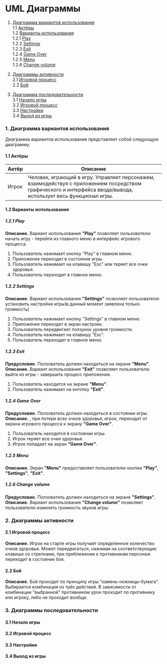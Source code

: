 # UML Диаграммы
1. [Диаграмма вариантов использования](#1)<br>
1.1 [Актёры](#1.1)<br>
1.2 [Варианты использования](#1.2)<br>
1.2.1 [Play](#1.2.1)<br>
1.2.2 [Settings](#1.2.2)<br>
1.2.3 [Exit](#1.2.3)<br>
1.2.4 [Game Over](#1.2.4)<br>
1.2.5 [Menu](#1.2.5)<br>
1.2.6 [Change volume](#1.2.6)<br>

2. [Диаграммы активности](#2)<br>
2.1 [Игровой процесс](#2.1)<br>
2.2 [Бой](#2.2)<br>

3. [Диаграмма последовательности](#3)  
3.1 [Начало игры](#3.1)<br>
3.2 [Игровой процесс](#3.2)<br>
3.3 [Настройки](#3.3)<br>
3.4 [Выход из игры](#3.4)<br>

<a name="1"/>

### 1. Диаграмма вариантов использования 
Диаграмма вариантов использования представляет собой следующую диаграмму:

<a name="1.1"/>

#### 1.1 Актёры
Актёр | Описание
--- | ---
Игрок|Человек, играющий в игру. Управляет персонажем, взаимодействуя с приложением посредством графического и интерфейса ввода/вывода, использует весь функционал игры.

<a name="1.2"/>

#### 1.2 Варианты использования

<a name="1.2.1"/>

##### 1.2.1 Play
**Описание.** Вариант использования **"Play"** позволяет пользователю начать игру - перейти из главного меню в интерфейс игрового процесса.

1. Пользователь нажимает кнопку "Play" в главном меню.
2. Приложение переходит в состояние игры.
3. Пользователь нажимает на клавишу "Esc" или теряет все очки здоровья.
4. Пользователь переходит в главное меню.

<a name="1.2.2"/>

##### 1.2.2 Settings
**Описание.** Вариант использования **"Settings"** позволяет пользователю установить настройки игры(в данный момент заявлена только громкость)

1. Пользователь нажимает кнопку "Settings" в главном меню.
2. Приложение переходит в экран настроек.
3. Пользователь передвигает ползунок уровня громкости.
4. Пользователь нажимает на клавишу "Esc".
5. Пользователь переходит в главное меню.

<a name="1.2.3"/>

##### 1.2.3 Exit
**Предусловие.** Ползователь должен находиться на экране **"Menu"**.
**Описание.** Вариант использования **"Exit"** позволяет пользователю выйти из игры - завершить процесс приложения.

1. Пользователь находится на экране **"Menu"**.
2. Пользователь нажимает на кнгопку **"Exit"**.

<a name="1.2.4"/>

##### 1.2.4 Game Over
**Предусловие.** Ползователь должен находиться в состоянии игры.
**Описание.** , при потери всех очков здоровья, игрок, переходит от экрана игрового процесса к экрану **"Game Over"**.

1. Пользователь находится в состоянии игры.
2. Игрок теряет все очки здоровья.
3. Игрок попадает на экран **"Game Over"**.

<a name="1.2.5"/>

##### 1.2.5 Menu
**Описание.** Экран **"Menu"** предоставляет пользователю кнопки **"Play"**, **"Settings"**, **"Exit"**.

<a name="1.2.6"/>

##### 1.2.6 Change volume
**Предусловие.** Ползователь должен находиться на экране **"Settings"**.
**Описание.** Вариант использования **"Change volume"** позволяет пользователю изменять громкость звуков игры.

### 2. Диаграммы активности

<a name="2.1"/>

#### 2.1 Игровой процесс
**Описание.** Игрок на старте игры получает определенное количество очков здоровья. Может передвигаться, нажимая на соответствующие клавиши со стрелками, при приближении к противникам персонаж переходит в состояние боя. 

<a name="2.2"/>

#### 2.2 Бой
**Описание.** Бой проходит по принципу игры "камень-ножницы-бумага". Выбирается комбинация из трёх действий. В зависимости от комбинации "выбранной" противником урон проходит по противнику или игроку, либо не проходит вообще.

<a name="3"/>

### 3. Диаграммы последовательности

<a name="3.1"/>

#### 3.1 Начало игры

<a name="3.2"/>

#### 3.2 Игровой процесс

<a name="3.3"/>

#### 3.3 Настройки

<a name="3.4"/>

#### 3.4 Выход из игры
